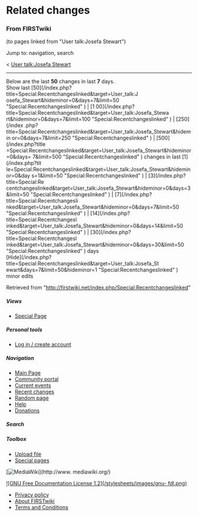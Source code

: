 # Related changes

### From FIRSTwiki

(to pages linked from "User talk:Josefa Stewart")

Jump to: navigation, search

&lt; [User talk:Josefa
Stewart](/index.php?title=User_talk:Josefa_Stewart&redirect=no "User
talk:Josefa Stewart" )  

* * *

Below are the last **50** changes in last **7** days.  
Show last [50](/index.php?title=Special:Recentchangeslinked&target=User_talk:J
osefa_Stewart&hideminor=0&days=7&limit=50 "Special:Recentchangeslinked" ) | [1
00](/index.php?title=Special:Recentchangeslinked&target=User_talk:Josefa_Stewa
rt&hideminor=0&days=7&limit=100 "Special:Recentchangeslinked" ) | [250](/index
.php?title=Special:Recentchangeslinked&target=User_talk:Josefa_Stewart&hidemin
or=0&days=7&limit=250 "Special:Recentchangeslinked" ) | [500](/index.php?title
=Special:Recentchangeslinked&target=User_talk:Josefa_Stewart&hideminor=0&days=
7&limit=500 "Special:Recentchangeslinked" ) changes in last [1](/index.php?tit
le=Special:Recentchangeslinked&target=User_talk:Josefa_Stewart&hideminor=0&day
s=1&limit=50 "Special:Recentchangeslinked" ) | [3](/index.php?title=Special:Re
centchangeslinked&target=User_talk:Josefa_Stewart&hideminor=0&days=3&limit=50
"Special:Recentchangeslinked" ) | [7](/index.php?title=Special:Recentchangesli
nked&target=User_talk:Josefa_Stewart&hideminor=0&days=7&limit=50
"Special:Recentchangeslinked" ) | [14](/index.php?title=Special:Recentchangesl
inked&target=User_talk:Josefa_Stewart&hideminor=0&days=14&limit=50
"Special:Recentchangeslinked" ) | [30](/index.php?title=Special:Recentchangesl
inked&target=User_talk:Josefa_Stewart&hideminor=0&days=30&limit=50
"Special:Recentchangeslinked" ) days  
[Hide](/index.php?title=Special:Recentchangeslinked&target=User_talk:Josefa_St
ewart&days=7&limit=50&hideminor=1 "Special:Recentchangeslinked" ) minor edits

Retrieved from "<http://firstwiki.net/index.php/Special:Recentchangeslinked>"

##### Views

  * [Special Page](/index.php/Special:Recentchangeslinked/User_talk:Josefa_Stewart)

##### Personal tools

  * [Log in / create account](/index.php?title=Special:Userlogin&returnto=Special:Recentchangeslinked)

[](/index.php/Main_Page "Main Page" )

##### Navigation

  * [Main Page](/index.php/Main_Page)
  * [Community portal](/index.php/FIRSTwiki:Community_portal)
  * [Current events](/index.php/Current_events)
  * [Recent changes](/index.php/Special:Recentchanges)
  * [Random page](/index.php/Special:Random)
  * [Help](/index.php/FIRSTwiki:Help)
  * [Donations](/index.php/FIRSTwiki:Site_support)

##### Search



##### Toolbox

  * [Upload file](/index.php/Special:Upload)
  * [Special pages](/index.php/Special:Specialpages)

[![MediaWiki](/skins/common/images/poweredby_mediawiki_88x31.png)](http://www.
mediawiki.org/)

[![GNU Free Documentation License 1.2](/stylesheets/images/gnu-
fdl.png)](http://www.gnu.org/copyleft/fdl.html)

  * [Privacy policy](/index.php/FIRSTwiki:Privacy_policy "FIRSTwiki:Privacy policy" )
  * [About FIRSTwiki](/index.php/FIRSTwiki:About "FIRSTwiki:About" )
  * [Terms and Conditions](/index.php/FIRSTwiki:Terms_and_conditions "FIRSTwiki:Terms and conditions" )

